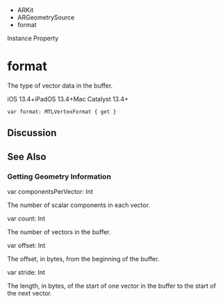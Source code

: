 

- ARKit
- ARGeometrySource
-  format 

Instance Property

# format

The type of vector data in the buffer.

iOS 13.4+iPadOS 13.4+Mac Catalyst 13.4+

``` source
var format: MTLVertexFormat { get }
```

## Discussion

## See Also

### Getting Geometry Information

var componentsPerVector: Int

The number of scalar components in each vector.

var count: Int

The number of vectors in the buffer.

var offset: Int

The offset, in bytes, from the beginning of the buffer.

var stride: Int

The length, in bytes, of the start of one vector in the buffer to the start of the next vector.

